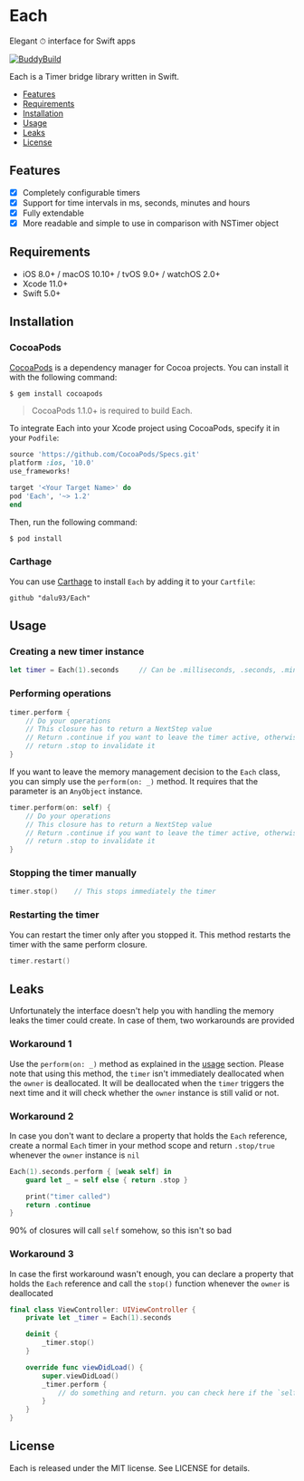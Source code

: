 # Each
Elegant ⏱ interface for Swift apps

[![BuddyBuild](https://dashboard.buddybuild.com/api/statusImage?appID=5805caae4b74d00100717ec7&branch=master&build=latest)](https://dashboard.buddybuild.com/apps/5805caae4b74d00100717ec7/build/latest)

Each is a Timer bridge library written in Swift.

- [Features](#features)
- [Requirements](#requirements)
- [Installation](#installation)
- [Usage](#usage)
- [Leaks](#leaks)
- [License](#license)

## Features

- [x] Completely configurable timers
- [x] Support for time intervals in ms, seconds, minutes and hours
- [x] Fully extendable
- [x] More readable and simple to use in comparison with NSTimer object

## Requirements

- iOS 8.0+ / macOS 10.10+ / tvOS 9.0+ / watchOS 2.0+
- Xcode 11.0+
- Swift 5.0+

## Installation

### CocoaPods

[CocoaPods](http://cocoapods.org) is a dependency manager for Cocoa projects. You can install it with the following command:

```bash
$ gem install cocoapods
```

> CocoaPods 1.1.0+ is required to build Each.

To integrate Each into your Xcode project using CocoaPods, specify it in your `Podfile`:

```ruby
source 'https://github.com/CocoaPods/Specs.git'
platform :ios, '10.0'
use_frameworks!

target '<Your Target Name>' do
pod 'Each', '~> 1.2'
end
```

Then, run the following command:

```bash
$ pod install
```

### Carthage

You can use [Carthage](https://github.com/Carthage/Carthage) to install `Each` by adding it to your `Cartfile`:

```
github "dalu93/Each"
```

## Usage

### Creating a new timer instance

```swift
let timer = Each(1).seconds     // Can be .milliseconds, .seconds, .minute, .hours  
```

### Performing operations

```swift
timer.perform {
    // Do your operations
    // This closure has to return a NextStep value
    // Return .continue if you want to leave the timer active, otherwise
    // return .stop to invalidate it
}
```

If you want to leave the memory management decision to the `Each` class, you can simply use the `perform(on: _)` method. 
It requires that the parameter is an `AnyObject` instance.

```swift
timer.perform(on: self) {
    // Do your operations
    // This closure has to return a NextStep value
    // Return .continue if you want to leave the timer active, otherwise
    // return .stop to invalidate it
}
```

### Stopping the timer manually

```swift
timer.stop()    // This stops immediately the timer
```

### Restarting the timer

You can restart the timer only after you stopped it. This method restarts the timer with the same
perform closure.

```swift
timer.restart()
```

## Leaks
Unfortunately the interface doesn't help you with handling the memory leaks the timer
could create. In case of them, two workarounds are provided

### Workaround 1

Use the `perform(on: _)` method as explained in the [usage](#usage) section.
Please note that using this method, the `timer` isn't immediately deallocated when the `owner` is deallocated.
It will be deallocated when the `timer` triggers the next time and it will check whether the `owner` instance is still valid or not.

### Workaround 2

In case you don't want to declare a property that holds the `Each` reference, create a normal `Each` timer in your method scope and return `.stop/true` whenever the `owner` instance is `nil`

```swift
Each(1).seconds.perform { [weak self] in
    guard let _ = self else { return .stop }

    print("timer called")
    return .continue
}
```

90% of closures will call `self` somehow, so this isn't so bad

### Workaround 3

In case the first workaround wasn't enough, you can declare a property that holds the `Each` reference and call the `stop()` function whenever the `owner` is deallocated

```swift
final class ViewController: UIViewController {
    private let _timer = Each(1).seconds

    deinit {
        _timer.stop()
    }

    override func viewDidLoad() {
        super.viewDidLoad()
        _timer.perform {
            // do something and return. you can check here if the `self` instance is nil as for workaround #1
        }
    }
}
```

## License

Each is released under the MIT license. See LICENSE for details.
